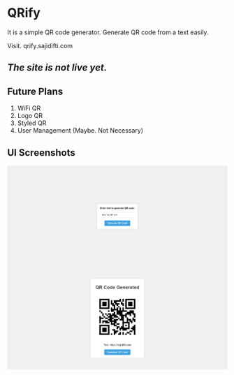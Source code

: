 # QRify

It is a simple QR code generator. Generate QR code from a text easily.

Visit. qrify.sajidifti.com

## *The site is not live yet.*

## Future Plans

1. WiFi QR
2. Logo QR
4. Styled QR
5. User Management (Maybe. Not Necessary)

## UI Screenshots

<img src="ui_ss/ss1.jpeg" alt="screenshot" style="display: block; margin-left: auto; margin-right: auto;"/>

<img src="ui_ss/ss2.jpeg" alt="screenshot" style="display: block; margin-left: auto; margin-right: auto;"/>
